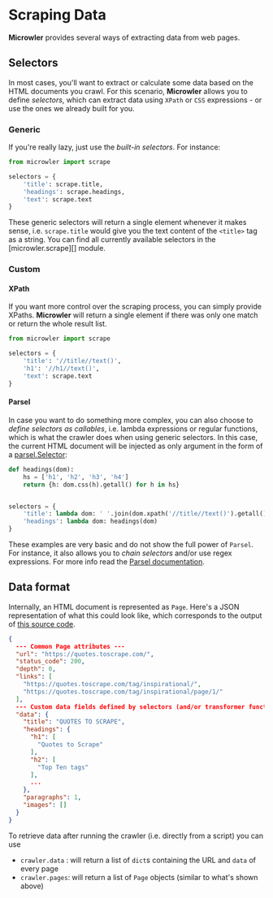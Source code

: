 # Scraping Data
**Microwler** provides several ways of extracting data from web pages.

## Selectors
In most cases, you'll want to extract or calculate some data based on the HTML documents you crawl.
For this scenario, **Microwler** allows you to define *selectors*, which can extract data using
`XPath` or `CSS` expressions - or use the ones we already built for you.

### Generic
If you're really lazy, just use the *built-in selectors*. For instance:

```python
from microwler import scrape

selectors = {
    'title': scrape.title,
    'headings': scrape.headings,
    'text': scrape.text
}
```

These generic selectors will return a single element whenever it makes sense, i.e. `scrape.title` would
give you the text content of the `<title>` tag as a string. 
You can find all currently available selectors in the [microwler.scrape][] module.


### Custom
#### XPath
If you want more control over the scraping process, you
can simply provide XPaths. **Microwler** will return a single element if there
was only one match or return the whole result list.

```python
from microwler import scrape

selectors = {
    'title': '//title//text()',
    'h1': '//h1//text()',
    'text': scrape.text
}
```

#### Parsel
In case you want to do something more complex, you can also choose to *define 
selectors as callables*, i.e. lambda expressions or regular functions, 
which is what the crawler does when using generic selectors. 
In this case, the current HTML document will be injected as only argument 
in the form of a [parsel.Selector](https://parsel.readthedocs.io/en/latest/parsel.html#parsel.selector.Selector):

```python
def headings(dom):
    hs = ['h1', 'h2', 'h3', 'h4']
    return {h: dom.css(h).getall() for h in hs}


selectors = {
    'title': lambda dom: ' '.join(dom.xpath('//title//text()').getall()),
    'headings': lambda dom: headings(dom)
}
```

These examples are very basic and do not show the full power of `Parsel`. For instance,
it also allows you to *chain selectors* and/or use regex expressions. For more info 
read the [Parsel documentation](https://parsel.readthedocs.io/en/latest/usage.html).


## Data format
Internally, an HTML document is represented as `Page`. Here's a JSON representation of what this could look like, which corresponds to the output of 
[this source code](https://github.com/INNOVINATI/microwler/blob/master/test_cases.py#L37).

```json
{
  --- Common Page attributes ---
  "url": "https://quotes.toscrape.com/",
  "status_code": 200,
  "depth": 0,
  "links": [
    "https://quotes.toscrape.com/tag/inspirational/",
    "https://quotes.toscrape.com/tag/inspirational/page/1/"
  ],
  --- Custom data fields defined by selectors (and/or transformer function) ---
  "data": {
    "title": "QUOTES TO SCRAPE",
    "headings": {
      "h1": [
        "Quotes to Scrape"
      ],
      "h2": [
        "Top Ten tags"
      ],
      ...
    },
    "paragraphs": 1,
    "images": []
  }
}
```

To retrieve data after running the crawler (i.e. directly from a script) you can use

- `crawler.data` : will return a list of `dict`s containing the URL and `data` of every page
- `crawler.pages`: will return a list of `Page` objects (similar to what's shown above)